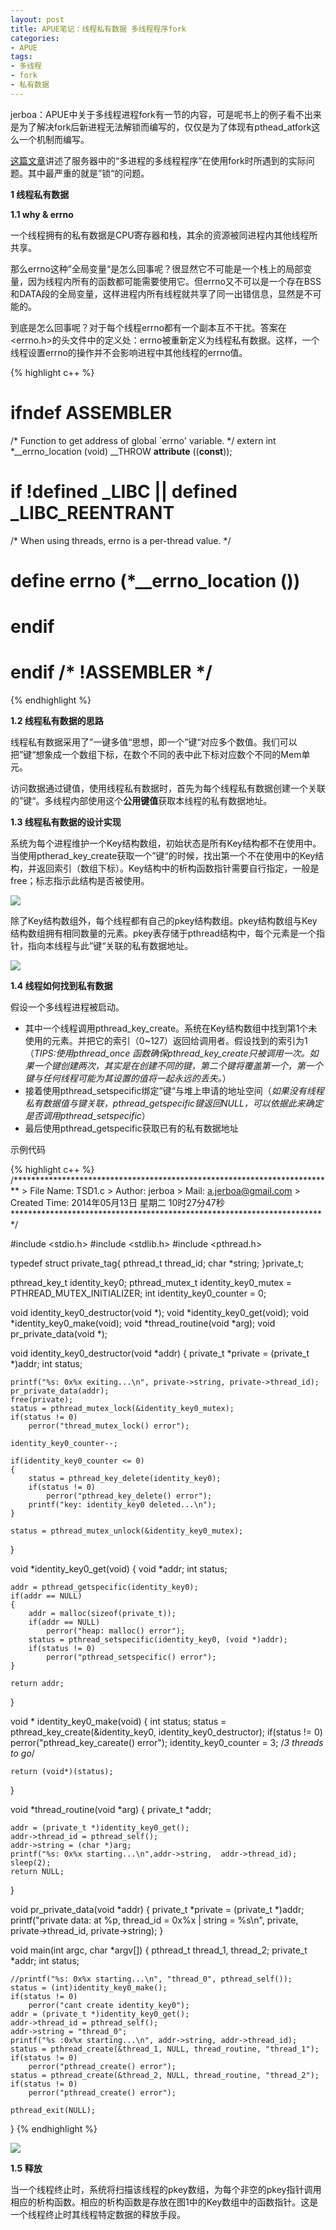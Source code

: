 ```yaml
---
layout: post
title: APUE笔记：线程私有数据 多线程程序fork
categories:
- APUE
tags:
- 多线程
- fork
- 私有数据
---
```


jerboa：APUE中关于多线程进程fork有一节的内容，可是呢书上的例子看不出来是为了解决fork后新进程无法解锁而编写的，仅仅是为了体现有pthead_atfork这么一个机制而编写。

[这篇文章](http://blog.codingnow.com/2011/01/fork_multi_thread.html)讲述了服务器中的“多进程的多线程程序”在使用fork时所遇到的实际问题。其中最严重的就是”锁“的问题。

**1 线程私有数据**

**1.1 why & errno**

一个线程拥有的私有数据是CPU寄存器和栈，其余的资源被同进程内其他线程所共享。

那么errno这种”全局变量“是怎么回事呢？很显然它不可能是一个栈上的局部变量，因为线程内所有的函数都可能需要使用它。但errno又不可以是一个存在BSS和DATA段的全局变量，这样进程内所有线程就共享了同一出错信息，显然是不可能的。

到底是怎么回事呢？对于每个线程errno都有一个副本互不干扰。答案在<errno.h>的头文件中的定义处：errno被重新定义为线程私有数据。这样，一个线程设置errno的操作并不会影响进程中其他线程的errno值。

{% highlight c++ %}
# ifndef __ASSEMBLER__
/* Function to get address of global `errno' variable.  */
extern int *__errno_location (void) __THROW __attribute__ ((__const__));

#  if !defined _LIBC || defined _LIBC_REENTRANT
/* When using threads, errno is a per-thread value.  */
#   define errno (*__errno_location ())
#  endif
# endif /* !__ASSEMBLER__ */
{% endhighlight %}

**1.2 线程私有数据的思路**

线程私有数据采用了”一键多值“思想，即一个”键“对应多个数值。我们可以把”键“想象成一个数组下标，在数个不同的表中此下标对应数个不同的Mem单元。

访问数据通过键值，使用线程私有数据时，首先为每个线程私有数据创建一个关联的”键“。多线程内部使用这个**公用键值**获取本线程的私有数据地址。

**1.3 线程私有数据的设计实现**

系统为每个进程维护一个Key结构数组，初始状态是所有Key结构都不在使用中。当使用ptherad_key_create获取一个”键“的时候，找出第一个不在使用中的Key结构，并返回索引（数组下标）。Key结构中的析构函数指针需要自行指定，一般是free；标志指示此结构是否被使用。

![](/images/2014-05-17-1_3-1.PNG)

除了Key结构数组外，每个线程都有自己的pkey结构数组。pkey结构数组与Key结构数组拥有相同数量的元素。pkey表存储于pthread结构中，每个元素是一个指针，指向本线程与此”键“关联的私有数据地址。

![](/images/2014-05-17-1_3-2.PNG)

**1.4 线程如何找到私有数据**

假设一个多线程进程被启动。

- 其中一个线程调用pthread_key_create。系统在Key结构数组中找到第1个未使用的元素。并把它的索引（0~127）返回给调用者。假设找到的索引为1（*TIPS:使用pthread_once 函数确保pthread_key_create只被调用一次。如果一个键创建两次，其实是在创建不同的键，第二个键将覆盖第一个，第一个键与任何线程可能为其设置的值将一起永远的丢失。*）
- 接着使用pthread_setspecific绑定”键“与堆上申请的地址空间（*如果没有线程私有数据值与键关联，pthread_getspecific键返回NULL，可以依据此来确定是否调用pthread_setspecific*）
- 最后使用pthread_getspecific获取已有的私有数据地址

示例代码


{% highlight c++ %}
/*************************************************************************
	> File Name: TSD1.c
	> Author: jerboa
	> Mail: a.jerboa@gmail.com
	> Created Time: 2014年05月13日 星期二 10时27分47秒
 ************************************************************************/

#include <stdio.h>
#include <stdlib.h>
#include <pthread.h>

typedef struct private_tag{
	pthread_t	thread_id;
	char *string;
}private_t;

pthread_key_t	identity_key0;
pthread_mutex_t	identity_key0_mutex = PTHREAD_MUTEX_INITIALIZER;
int				identity_key0_counter = 0;

void identity_key0_destructor(void *);
void *identity_key0_get(void);
void *identity_key0_make(void);
void *thread_routine(void *arg);
void pr_private_data(void *);

void identity_key0_destructor(void *addr)
{
	private_t *private = (private_t *)addr;
	int status;

	printf("%s: 0x%x exiting...\n", private->string, private->thread_id);
	pr_private_data(addr);
	free(private);
	status = pthread_mutex_lock(&identity_key0_mutex);
	if(status != 0)
		perror("thread_mutex_lock() error");

	identity_key0_counter--;

	if(identity_key0_counter <= 0)
	{
		status = pthread_key_delete(identity_key0);
		if(status != 0)
			perror("pthread_key_delete() error");
		printf("key: identity_key0 deleted...\n");
	}

	status = pthread_mutex_unlock(&identity_key0_mutex);
}

void *identity_key0_get(void)
{
	void *addr;
	int status;

	addr = pthread_getspecific(identity_key0);
	if(addr == NULL)
	{
		addr = malloc(sizeof(private_t));
		if(addr == NULL)
			perror("heap: malloc() error");
		status = pthread_setspecific(identity_key0, (void *)addr);
		if(status != 0)
			perror("pthread_setspecific() error");
	}

	return addr;
}

void * identity_key0_make(void)
{
	int status;
	status = pthread_key_create(&identity_key0, identity_key0_destructor);
	if(status != 0)
		perror("pthread_key_careate() error");
	identity_key0_counter = 3;		/*3 threads to go*/

	return (void*)(status);
}

void *thread_routine(void *arg)
{
	private_t *addr;

	addr = (private_t *)identity_key0_get();
	addr->thread_id = pthread_self();
	addr->string = (char *)arg;
	printf("%s: 0x%x starting...\n",addr->string,  addr->thread_id);
	sleep(2);
	return NULL;
}

void pr_private_data(void *addr)
{
	private_t *private = (private_t *)addr;
	printf("private data: at %p, thread_id = 0x%x | string = %s\n", private, private->thread_id, private->string);
}

void main(int argc, char *argv[])
{
	pthread_t thread_1, thread_2;
	private_t *addr;
	int status;

	//printf("%s: 0x%x starting...\n", "thread_0", pthread_self());
	status = (int)identity_key0_make();
	if(status != 0)
		perror("cant create identity_key0");
	addr = (private_t *)identity_key0_get();
	addr->thread_id = pthread_self();
	addr->string = "thread_0";
	printf("%s :0x%x starting...\n", addr->string, addr->thread_id);
	status = pthread_create(&thread_1, NULL, thread_routine, "thread_1");
	if(status != 0)
		perror("pthread_create() error");
	status = pthread_create(&thread_2, NULL, thread_routine, "thread_2");
	if(status != 0)
		perror("pthread_create() error");

	pthread_exit(NULL);
}
{% endhighlight %}

![](/images/2014-05-17-1_4-1.PNG)

**1.5 释放**

当一个线程终止时，系统将扫描该线程的pkey数组，为每个非空的pkey指针调用相应的析构函数。相应的析构函数是存放在图1中的Key数组中的函数指针。这是一个线程终止时其线程特定数据的释放手段。